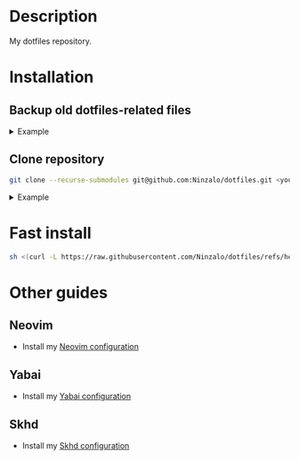 # Description
My dotfiles repository.

# Installation
## Backup old dotfiles-related files
<details>
<summary>Example</summary>
<p></p>

```sh
mv -rf ~/dotfiles ~/dotfiles-before-update
mkdir -p ~/dotfiles
mv -rf ~/.config/ ~/.config-before-update
mkdir -p ~/.config
mv ~/.zshrc ~/.zshrc-before-update
```
</details>

## Clone repository
```sh
git clone --recurse-submodules git@github.com:Ninzalo/dotfiles.git <your_dotfiles_directory>
```
<details>
<summary>Example</summary>
<p></p>

```sh
git clone --recurse-submodules git@github.com:Ninzalo/dotfiles.git ~/dotfiles/
```
</details>

# Fast install
```sh
sh <(curl -L https://raw.githubusercontent.com/Ninzalo/dotfiles/refs/heads/master/fast_install.sh)
```

# Other guides
## Neovim
- Install my [Neovim configuration](https://github.com/Ninzalo/nvimconf)

## Yabai
- Install my [Yabai configuration](https://github.com/Ninzalo/yabaiconf)

## Skhd
- Install my [Skhd configuration](https://github.com/Ninzalo/skhdconf)
